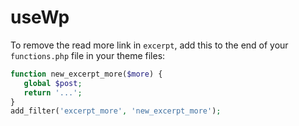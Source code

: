 # useWp

To remove the read more link in `excerpt`, add this to the end of your `functions.php` file in your theme files:

```php
function new_excerpt_more($more) {
   global $post;
   return '...';
}
add_filter('excerpt_more', 'new_excerpt_more');
```
